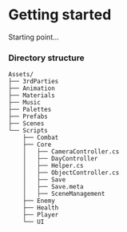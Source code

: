 # Getting started
Starting point...


### Directory structure
```
Assets/
├── 3rdParties
├── Animation
├── Materials
├── Music
├── Palettes
├── Prefabs
├── Scenes
└── Scripts
    ├── Combat
    ├── Core
    │   ├── CameraController.cs
    │   ├── DayController
    │   ├── Helper.cs
    │   ├── ObjectController.cs
    │   ├── Save
    │   ├── Save.meta
    │   ├── SceneManagement
    ├── Enemy
    ├── Health
    ├── Player
    └── UI
```


